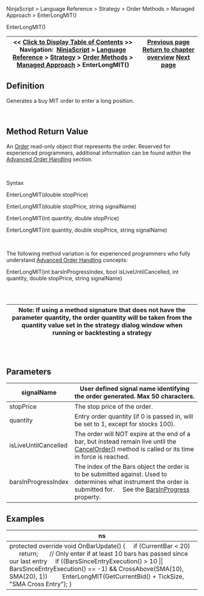 ﻿


NinjaScript \> Language Reference \> Strategy \> Order Methods \> Managed Approach \> EnterLongMIT()






















EnterLongMIT()







| \<\< [Click to Display Table of Contents](enterlongmit.md) \>\> **Navigation:**     [NinjaScript](ninjascript-1.md) \> [Language Reference](language_reference_wip-1.md) \> [Strategy](strategy-1.md) \> [Order Methods](order_methods-1.md) \> [Managed Approach](managed_approach-1.md) \> EnterLongMIT() | [Previous page](enterlonglimit-1.md) [Return to chapter overview](managed_approach-1.md) [Next page](enterlongstoplimit-1.md) |
| --- | --- |











## Definition


Generates a buy MIT order to enter a long position.


 


## Method Return Value


An [Order](order-1.md) read\-only object that represents the order. Reserved for experienced programmers, additional information can be found within the [Advanced Order Handling](advanced_order_handling-1.md) section.   

 


Syntax  

EnterLongMIT(double stopPrice)   

EnterLongMIT(double stopPrice, string signalName)


EnterLongMIT(int quantity, double stopPrice)


EnterLongMIT(int quantity, double stopPrice, string signalName)


 


The following method variation is for experienced programmers who fully understand [Advanced Order Handling](advanced_order_handling-1.md) concepts:


EnterLongMIT(int barsInProgressIndex, bool isLiveUntilCancelled, int quantity, double stopPrice, string signalName) 


 


## 




| Note: If using a method signature that does not have the parameter quantity, the order quantity will be taken from the quantity value set in the strategy dialog window when running or backtesting a strategy |
| --- |



## 


 


## Parameters




| signalName | User defined signal name identifying the order generated. Max 50 characters. |
| --- | --- |
| stopPrice | The stop price of the order. |
| quantity | Entry order quantity (if 0 is passed in, will be set to 1, except for stocks 100\). |
| isLiveUntilCancelled | The order will NOT expire at the end of a bar, but instead remain live until the [CancelOrder()](managed_cancelorder-1.md) method is called or its time in force is reached. |
| barsInProgressIndex | The index of the Bars object the order is to be submitted against. Used to determines what instrument the order is submitted for.      See the [BarsInProgress](barsinprogress-1.md) property. |



## 


## 


## Examples




| ns |
| --- |
| protected override void OnBarUpdate() {      if (CurrentBar \< 20)          return;        // Only enter if at least 10 bars has passed since our last entry      if ((BarsSinceEntryExecution() \> 10 \|\| BarsSinceEntryExecution() \=\= \-1) \&\& CrossAbove(SMA(10), SMA(20), 1))          EnterLongMIT(GetCurrentBid() \+ TickSize, "SMA Cross Entry"); } |



 








